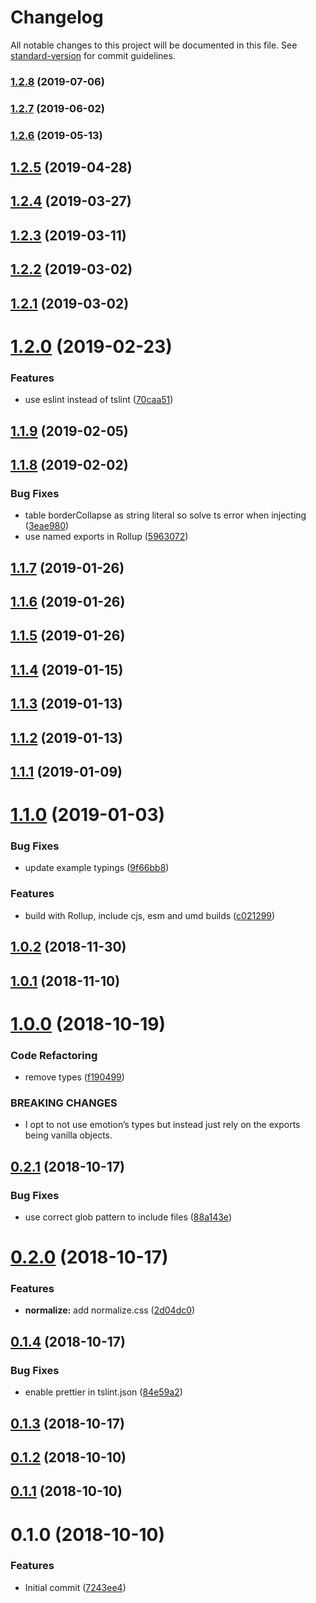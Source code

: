 # Changelog

All notable changes to this project will be documented in this file. See [standard-version](https://github.com/conventional-changelog/standard-version) for commit guidelines.

### [1.2.8](https://github.com/iiroj/react-style-reset/compare/v1.2.7...v1.2.8) (2019-07-06)



### [1.2.7](https://github.com/iiroj/react-style-reset/compare/v1.2.6...v1.2.7) (2019-06-02)



### [1.2.6](https://github.com/iiroj/react-style-reset/compare/v1.2.5...v1.2.6) (2019-05-13)



## [1.2.5](https://github.com/iiroj/react-style-reset/compare/v1.2.4...v1.2.5) (2019-04-28)



## [1.2.4](https://github.com/iiroj/react-style-reset/compare/v1.2.3...v1.2.4) (2019-03-27)



## [1.2.3](https://github.com/iiroj/react-style-reset/compare/v1.2.2...v1.2.3) (2019-03-11)



## [1.2.2](https://github.com/iiroj/react-style-reset/compare/v1.2.1...v1.2.2) (2019-03-02)



## [1.2.1](https://github.com/iiroj/react-style-reset/compare/v1.2.0...v1.2.1) (2019-03-02)



# [1.2.0](https://github.com/iiroj/react-style-reset/compare/v1.1.9...v1.2.0) (2019-02-23)


### Features

* use eslint instead of tslint ([70caa51](https://github.com/iiroj/react-style-reset/commit/70caa51))



<a name="1.1.9"></a>
## [1.1.9](https://github.com/iiroj/react-style-reset/compare/v1.1.8...v1.1.9) (2019-02-05)



<a name="1.1.8"></a>
## [1.1.8](https://github.com/iiroj/react-style-reset/compare/v1.1.7...v1.1.8) (2019-02-02)


### Bug Fixes

* table borderCollapse as string literal so solve ts error when injecting ([3eae980](https://github.com/iiroj/react-style-reset/commit/3eae980))
* use named exports in Rollup ([5963072](https://github.com/iiroj/react-style-reset/commit/5963072))



<a name="1.1.7"></a>
## [1.1.7](https://github.com/iiroj/react-style-reset/compare/v1.1.6...v1.1.7) (2019-01-26)



<a name="1.1.6"></a>
## [1.1.6](https://github.com/iiroj/react-style-reset/compare/v1.1.5...v1.1.6) (2019-01-26)



<a name="1.1.5"></a>
## [1.1.5](https://github.com/iiroj/react-style-reset/compare/v1.1.4...v1.1.5) (2019-01-26)



<a name="1.1.4"></a>
## [1.1.4](https://github.com/iiroj/react-style-reset/compare/v1.1.3...v1.1.4) (2019-01-15)



<a name="1.1.3"></a>
## [1.1.3](https://github.com/iiroj/react-style-reset/compare/v1.1.2...v1.1.3) (2019-01-13)



<a name="1.1.2"></a>
## [1.1.2](https://github.com/iiroj/react-style-reset/compare/v1.1.1...v1.1.2) (2019-01-13)



<a name="1.1.1"></a>
## [1.1.1](https://github.com/iiroj/react-style-reset/compare/v1.1.0...v1.1.1) (2019-01-09)



<a name="1.1.0"></a>
# [1.1.0](https://gitlab.com/iiroj/react-style-reset/compare/v1.0.2...v1.1.0) (2019-01-03)


### Bug Fixes

* update example typings ([9f66bb8](https://gitlab.com/iiroj/react-style-reset/commit/9f66bb8))


### Features

* build with Rollup, include cjs, esm and umd builds ([c021299](https://gitlab.com/iiroj/react-style-reset/commit/c021299))



<a name="1.0.2"></a>
## [1.0.2](https://gitlab.com/iiroj/react-style-reset/compare/v1.0.1...v1.0.2) (2018-11-30)



<a name="1.0.1"></a>
## [1.0.1](https://gitlab.com/iiroj/react-style-reset/compare/v1.0.0...v1.0.1) (2018-11-10)



<a name="1.0.0"></a>
# [1.0.0](https://gitlab.com/iiroj/react-style-reset/compare/v0.2.1...v1.0.0) (2018-10-19)


### Code Refactoring

* remove types ([f190499](https://gitlab.com/iiroj/react-style-reset/commit/f190499))


### BREAKING CHANGES

* I opt to not use emotion’s types but instead just rely on the exports being vanilla objects.



<a name="0.2.1"></a>
## [0.2.1](https://gitlab.com/iiroj/react-style-reset/compare/v0.2.0...v0.2.1) (2018-10-17)


### Bug Fixes

* use correct glob pattern to include files ([88a143e](https://gitlab.com/iiroj/react-style-reset/commit/88a143e))



<a name="0.2.0"></a>
# [0.2.0](https://gitlab.com/iiroj/react-style-reset/compare/v0.1.4...v0.2.0) (2018-10-17)


### Features

* **normalize:** add normalize.css ([2d04dc0](https://gitlab.com/iiroj/react-style-reset/commit/2d04dc0))



<a name="0.1.4"></a>
## [0.1.4](https://gitlab.com/iiroj/react-style-reset/compare/v0.1.3...v0.1.4) (2018-10-17)


### Bug Fixes

* enable prettier in tslint.json ([84e59a2](https://gitlab.com/iiroj/react-style-reset/commit/84e59a2))



<a name="0.1.3"></a>
## [0.1.3](https://gitlab.com/iiroj/react-style-reset/compare/v0.1.2...v0.1.3) (2018-10-17)



<a name="0.1.2"></a>
## [0.1.2](https://gitlab.com/iiroj/react-style-reset/compare/v0.1.1...v0.1.2) (2018-10-10)



<a name="0.1.1"></a>
## [0.1.1](https://gitlab.com/iiroj/react-style-reset/compare/v0.1.0...v0.1.1) (2018-10-10)



<a name="0.1.0"></a>
# 0.1.0 (2018-10-10)


### Features

* Initial commit ([7243ee4](https://gitlab.com/iiroj/react-style-reset/commit/7243ee4))
